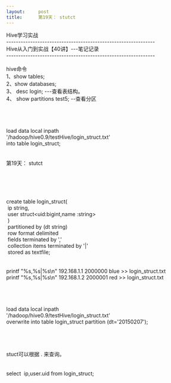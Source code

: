 ```yaml
---
layout:     post
title:      第19天： stutct
---
```

<div id="article_content" class="article_content clearfix csdn-tracking-statistics" data-pid="blog" data-mod="popu_307" data-dsm="post">
								            <link rel="stylesheet" href="https://csdnimg.cn/release/phoenix/template/css/ck_htmledit_views-f76675cdea.css">
						<div class="htmledit_views" id="content_views">
                
Hive学习实战   <br>
--------------------------------------------------------------<br>
Hive从入门到实战【40讲】---笔记记录<br>
--------------------------------------------------------------<br>
 <br>
hive命令<br>
1、show tables;<br>
2、show databases;<br>
3、 desc login; ---查看表结构。<br>
4、 show partitions test5; --查看分区<br><br><br><br><br>
load data local inpath<br>
'/hadoop/hive0.9/testHive/login_struct.txt'<br>
into table login_struct;<br><br><br>
第19天： stutct<br><br><br>
 <br><br><br>
create table login_struct(<br>
 ip string,<br>
 user struct&lt;uid:bigint,name :string&gt;<br>
 )<br>
 partitioned by (dt string)<br>
 row format delimited<br>
 fields terminated by ','<br>
 collection items terminated by '|'<br>
 stored as textfile;<br><br><br>
printf "%s,%s|%s\n" 192.168.1.1 2000000 blue &gt;&gt; login_struct.txt<br>
printf "%s,%s|%s\n" 192.168.1.2 2000001 red &gt;&gt; login_struct.txt<br><br><br><br><br>
load data local inpath<br>
'/hadoop/hive0.9/testHive/login_struct.txt'<br>
overwrite into table login_struct partition (dt='20150207');<br><br><br><br><br>
stuct可以根据 . 来查询。<br><br><br>
select  ip,user.uid from login_struct;<br><br><br><br><br><br><br><br><br><br><br><br><br><br><br><br><br><br><br><br><br><br><br><br><br><br><br><br><br><br><br><br><br><br><br><br><br><br><br><br><br><br><br><br><br><br><br><br><br><br><br><br>            </div>
                </div>